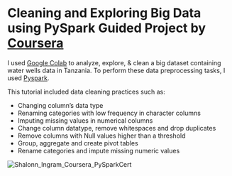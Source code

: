 # Cleaning and Exploring Big Data using PySpark Guided Project by [Coursera](https://www.coursera.org/projects/clean-explore-visualize-big-data-python-spark)

I used [Google Colab]( https://colab.research.google.com) to analyze, explore, & clean a big dataset containing water wells data in Tanzania. To perform these data preprocessing tasks, I used [Pyspark]( https://spark.apache.org/docs/latest/api/python/).

This tutorial included data cleaning practices such as:
-	Changing column’s data type 
-	Renaming categories with low frequency in character columns 
-	Imputing missing values in numerical columns
-	Change column datatype, remove whitespaces and drop duplicates
-	Remove columns with Null values higher than a threshold
-	Group, aggregate and create pivot tables
-	Rename categories and impute missing numeric values


![Shalonn_Ingram_Coursera_PySparkCert](https://user-images.githubusercontent.com/32176320/119752829-aab99800-be6b-11eb-8f7e-978320ce852e.png)




